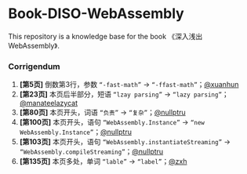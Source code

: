 # Book-DISO-WebAssembly

This repository is a knowledge base for the book 《深入浅出 WebAssembly》.

### Corrigendum

1. **[第5页]** 倒数第3行，参数 `“-fast-math”` -> `“-ffast-math”`；[@xuanhun](https://github.com/xuanhun)
2. **[第23页]** 本页后半部分，短语 `“lzay parsing”` -> `“lazy parsing”`；[@manateelazycat](https://github.com/manateelazycat)
3. **[第80页]** 本页开头，词语 `“负责”` -> `“复杂”`；[@nullptru](https://github.com/nullptru)
4. **[第100页]** 本页开头，语句 `“WebAssembly.Instance”` -> `“new WebAssembly.Instance”`；[@nullptru](https://github.com/nullptru)
5. **[第103页]** 本页开头，语句 `“WebAssembly.instantiateStreaming”` -> `“WebAssembly.compileStreaming”`；[@nullptru](https://github.com/nullptru)
6. **[第135页]** 本页多处，单词 `“lable”` -> `“label”`；[@zxh](https://github.com/zxh0)
